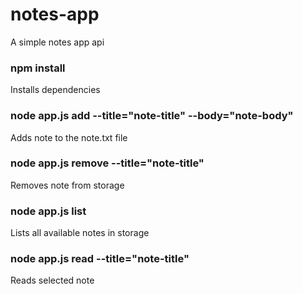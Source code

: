 # notes-app
A simple notes app api

### npm install
Installs dependencies

### node app.js add --title="note-title" --body="note-body"
Adds note to the note.txt file

### node app.js remove --title="note-title"
Removes note from storage

### node app.js list
Lists all available notes in storage

### node app.js read --title="note-title"
Reads selected note
